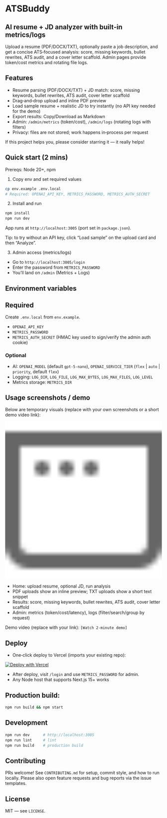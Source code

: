 # ATSBuddy
## AI resume + JD analyzer with built‑in metrics/logs

Upload a resume (PDF/DOCX/TXT), optionally paste a job description, and get a concise ATS‑focused analysis: score, missing keywords, bullet rewrites, ATS audit, and a cover letter scaffold. Admin pages provide token/cost metrics and rotating file logs.

## Features
- Resume parsing (PDF/DOCX/TXT) + JD match: score, missing keywords, bullet rewrites, ATS audit, cover letter scaffold
- Drag‑and‑drop upload and inline PDF preview
- Load sample resume + realistic JD to try instantly (no API key needed for the demo)
- Export results: Copy/Download as Markdown
- Admin: `/admin/metrics` (token/cost), `/admin/logs` (rotating logs with filters)
- Privacy: files are not stored; work happens in‑process per request

If this project helps you, please consider starring it — it really helps!

## Quick start (2 mins)

Prereqs: Node 20+, npm

1) Copy env and set required values

```bash
cp env.example .env.local
# Required: OPENAI_API_KEY, METRICS_PASSWORD, METRICS_AUTH_SECRET
```

2) Install and run

```bash
npm install
npm run dev
```

App runs at `http://localhost:3005` (port set in `package.json`).

Tip: to try without an API key, click “Load sample” on the upload card and then “Analyze”.

3) Admin access (metrics/logs)

- Go to `http://localhost:3005/login`
- Enter the password from `METRICS_PASSWORD`
- You’ll land on `/admin` (Metrics + Logs)

## Environment variables
## Required
Create `.env.local` from `env.example`.

- `OPENAI_API_KEY`
- `METRICS_PASSWORD`
- `METRICS_AUTH_SECRET` (HMAC key used to sign/verify the admin auth cookie)

### Optional
- AI: `OPENAI_MODEL` (default `gpt-5-nano`), `OPENAI_SERVICE_TIER` (`flex` | `auto` | `priority`, default `flex`)
- Logging: `LOG_DIR`, `LOG_FILE`, `LOG_MAX_BYTES`, `LOG_MAX_FILES`, `LOG_LEVEL`
- Metrics storage: `METRICS_DIR`

## Usage screenshots / demo

Below are temporary visuals (replace with your own screenshots or a short demo video link):

<img src="public/window.svg" alt="ATSBuddy UI" width="720" />

- Home: upload resume, optional JD, run analysis
- PDF uploads show an inline preview; TXT uploads show a short text snippet
- Results: score, missing keywords, bullet rewrites, ATS audit, cover letter scaffold
- Admin: metrics (token/cost/latency), logs (filter/search/group by request)

Demo video (replace with your link): `[Watch 2‑minute demo]`

## Deploy

- One‑click deploy to Vercel (imports your existing repo):

[![Deploy with Vercel](https://vercel.com/button)](https://vercel.com/new/import?repository-url=https://github.com/Kingjuli/atsbuddy&env=OPENAI_API_KEY,METRICS_PASSWORD,METRICS_AUTH_SECRET&envDescription=Set%20OpenAI%20API%20key%2C%20admin%20password%2C%20and%20METRICS_AUTH_SECRET%20(for%20cookie%20signing).&envLink=https://github.com/Kingjuli/atsbuddy/blob/master/env.example)

- After deploy, visit `/login` and use `METRICS_PASSWORD` for admin.
- Any Node host that supports Next.js 15+ works

## Production build:

```bash
npm run build && npm start
```

## Development

```bash
npm run dev      # http://localhost:3005
npm run lint     # lint
npm run build    # production build
```

## Contributing

PRs welcome! See `CONTRIBUTING.md` for setup, commit style, and how to run locally. Please also open feature requests and bug reports via the issue templates.

## License

MIT — see `LICENSE`.
